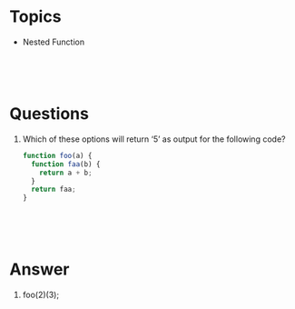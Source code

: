 # Topics

- Nested Function

&nbsp;

&nbsp;

# Questions

1. Which of these options will return ‘5’ as output for the following code?

   ```js
   function foo(a) {
     function faa(b) {
       return a + b;
     }
     return faa;
   }
   ```

&nbsp;

&nbsp;

# Answer

1. foo(2)(3);
